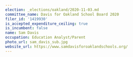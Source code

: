 ```yaml
---
election: _elections/oakland/2020-11-03.md
committee_name: Davis for Oakland School Board 2020
filer_id: '1419930'
is_accepted_expenditure_ceiling: true
is_incumbent: false
name: Sam Davis
occupation: Education Analyst/Parent
photo_url: sam_davis_sub.jpg
website_url: https://www.samdavisforoaklandschools.org/
---
```

